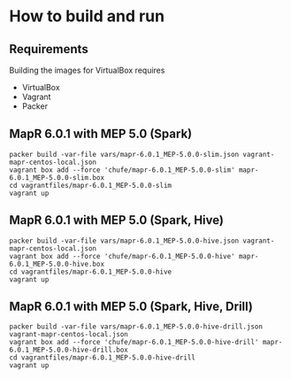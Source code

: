 # How to build and run

## Requirements

Building the images for VirtualBox requires

* VirtualBox
* Vagrant
* Packer

## MapR 6.0.1 with MEP 5.0 (Spark)

```
packer build -var-file vars/mapr-6.0.1_MEP-5.0.0-slim.json vagrant-mapr-centos-local.json
vagrant box add --force 'chufe/mapr-6.0.1_MEP-5.0.0-slim' mapr-6.0.1_MEP-5.0.0-slim.box
cd vagrantfiles/mapr-6.0.1_MEP-5.0.0-slim
vagrant up
```

## MapR 6.0.1 with MEP 5.0 (Spark, Hive)

```
packer build -var-file vars/mapr-6.0.1_MEP-5.0.0-hive.json vagrant-mapr-centos-local.json
vagrant box add --force 'chufe/mapr-6.0.1_MEP-5.0.0-hive' mapr-6.0.1_MEP-5.0.0-hive.box
cd vagrantfiles/mapr-6.0.1_MEP-5.0.0-hive
vagrant up
```

## MapR 6.0.1 with MEP 5.0 (Spark, Hive, Drill)

```
packer build -var-file vars/mapr-6.0.1_MEP-5.0.0-hive-drill.json vagrant-mapr-centos-local.json
vagrant box add --force 'chufe/mapr-6.0.1_MEP-5.0.0-hive-drill' mapr-6.0.1_MEP-5.0.0-hive-drill.box
cd vagrantfiles/mapr-6.0.1_MEP-5.0.0-hive-drill
vagrant up
```
